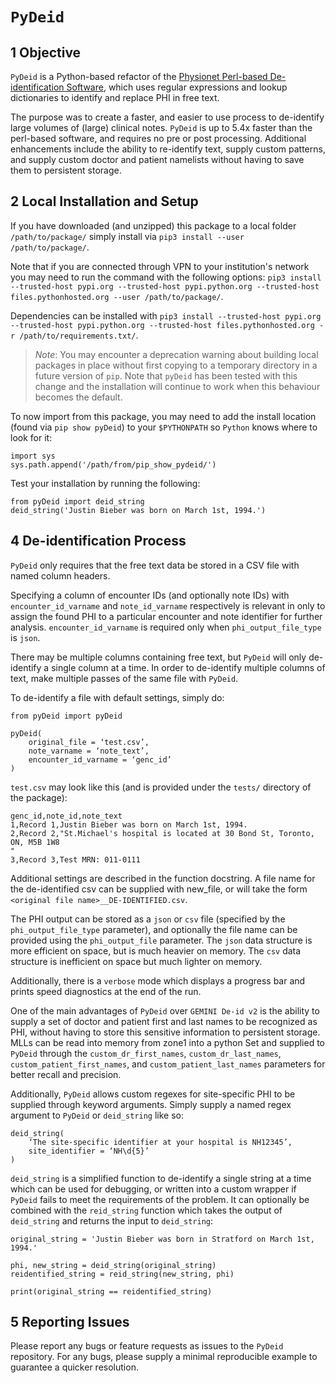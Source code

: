 # `PyDeid`

## 1 Objective

`PyDeid` is a Python-based refactor of the [Physionet Perl-based De-identification Software](https://physionet.org/content/deid/1.1/), which uses regular expressions and lookup dictionaries to identify and replace PHI in free text.

The purpose was to create a faster, and easier to use process to de-identify large volumes of (large) clinical notes. `PyDeid` is up to 5.4x faster than the perl-based software, and requires no pre or post processing. Additional enhancements include the ability to re-identify text, supply custom patterns, and supply custom doctor and patient namelists without having to save them to persistent storage.

## 2 Local Installation and Setup

If you have downloaded (and unzipped) this package to a local folder `/path/to/package/` simply install via `pip3 install --user /path/to/package/`. 

Note that if you are connected through VPN to your institution's network you may need to run the command with the following options: `pip3 install --trusted-host pypi.org --trusted-host pypi.python.org --trusted-host files.pythonhosted.org --user /path/to/package/`.

Dependencies can be installed with `pip3 install --trusted-host pypi.org --trusted-host pypi.python.org --trusted-host files.pythonhosted.org -r /path/to/requirements.txt/`.

> *Note*: You may encounter a deprecation warning about building local packages in place without first copying to a temporary directory in a future version of `pip`. Note that `pyDeid` has been tested with this change and the installation will continue to work when this behaviour becomes the default.

To now import from this package, you may need to add the install location (found via `pip show pyDeid`) to your `$PYTHONPATH` so `Python` knows where to look for it:

```
import sys
sys.path.append('/path/from/pip_show_pydeid/')
```

Test your installation by running the following:

```
from pyDeid import deid_string
deid_string('Justin Bieber was born on March 1st, 1994.')
```

## 4 De-identification Process

`PyDeid` only requires that the free text data be stored in a CSV file with named column headers. 

Specifying a column of encounter IDs (and optionally note IDs) with `encounter_id_varname` and `note_id_varname` respectively is relevant in only to assign the found PHI to a particular encounter and note identifier for further analysis. `encounter_id_varname` is required only when `phi_output_file_type` is `json`.

There may be multiple columns containing free text, but `PyDeid` will only de-identify a single column at a time. In order to de-identify multiple columns of text, make multiple passes of the same file with `PyDeid`.

To de-identify a file with default settings, simply do:

```
from pyDeid import pyDeid

pyDeid(
    original_file = ‘test.csv’, 
    note_varname = ‘note_text’, 
    encounter_id_varname = ‘genc_id’
)
```

`test.csv` may look like this (and is provided under the `tests/` directory of the package):

```
genc_id,note_id,note_text
1,Record 1,Justin Bieber was born on March 1st, 1994.
2,Record 2,"St.Michael's hospital is located at 30 Bond St, Toronto, ON, M5B 1W8
"
3,Record 3,Test MRN: 011-0111
```

Additional settings are described in the function docstring. A file name for the de-identified csv can be supplied with new_file, or will take the form `<original file name>__DE-IDENTIFIED.csv`.

The PHI output can be stored as a `json` or `csv` file (specified by the `phi_output_file_type` parameter), and optionally the file name can be provided using the `phi_output_file` parameter. The `json` data structure is more efficient on space, but is much heavier on memory. The `csv` data structure is inefficient on space but much lighter on memory.

Additionally, there is a `verbose` mode which displays a progress bar and prints speed diagnostics at the end of the run.

One of the main advantages of `PyDeid` over `GEMINI De-id v2` is the ability to supply a set of doctor and patient first and last names to be recognized as PHI, without having to store this sensitive information to persistent storage. MLLs can be read into memory from zone1 into a python Set and supplied to `PyDeid` through the `custom_dr_first_names`, `custom_dr_last_names`, `custom_patient_first_names`, and `custom_patient_last_names` parameters for better recall and precision.

Additionally, `PyDeid` allows custom regexes for site-specific PHI to be supplied through keyword arguments. Simply supply a named regex argument to `PyDeid` or `deid_string` like so:

```
deid_string(
    ‘The site-specific identifier at your hospital is NH12345’, 
    site_identifier = ‘NH\d{5}’
)
```

`deid_string` is a simplified function to de-identify a single string at a time which can be used for debugging, or written into a custom wrapper if `PyDeid` fails to meet the requirements of the problem. It can optionally be combined with the `reid_string` function which takes the output of `deid_string` and returns the input to `deid_string`:

```
original_string = 'Justin Bieber was born in Stratford on March 1st, 1994.'

phi, new_string = deid_string(original_string)
reidentified_string = reid_string(new_string, phi)

print(original_string == reidentified_string)
```

## 5 Reporting Issues

Please report any bugs or feature requests as issues to the `PyDeid` repository. For any bugs, please supply a minimal reproducible example to guarantee a quicker resolution.